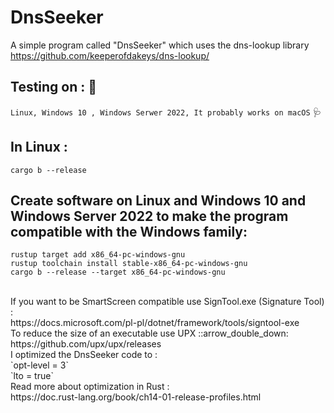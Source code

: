 # DnsSeeker
A simple program called "DnsSeeker" which uses the dns-lookup library
https://github.com/keeperofdakeys/dns-lookup/
## Testing on : :test_tube:
`Linux, Windows 10 , Windows Serwer 2022, It probably works on macOS`
:stethoscope:
## In Linux :
```
cargo b --release
```
## Create software on Linux and Windows 10 and Windows Server 2022 to make the program compatible with the Windows family:
```
rustup target add x86_64-pc-windows-gnu
rustup toolchain install stable-x86_64-pc-windows-gnu
cargo b --release --target x86_64-pc-windows-gnu
```
<br/>
If you want to be SmartScreen compatible use SignTool.exe (Signature Tool) :
<br/>
https://docs.microsoft.com/pl-pl/dotnet/framework/tools/signtool-exe
<br/>
To reduce the size of an executable use UPX ::arrow_double_down:
<br/>
https://github.com/upx/upx/releases
<br/>
I optimized the DnsSeeker code to :
<br/>
`opt-level = 3`
<br/>
`lto = true`
<br/>
Read more about optimization in Rust :
<br/>
https://doc.rust-lang.org/book/ch14-01-release-profiles.html
